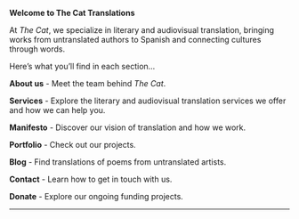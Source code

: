 **Welcome to The Cat Translations**

At *The Cat*, we specialize in literary and audiovisual translation, bringing works from untranslated authors to Spanish and connecting cultures through words.


Here’s what you’ll find in each section...


**About us** - Meet the team behind *The Cat*.

**Services** - Explore the literary and audiovisual translation services we offer and how we can help you.

**Manifesto** - Discover our vision of translation and how we work.

**Portfolio** - Check out our projects.

**Blog** - Find translations of poems from untranslated artists.

**Contact** - Learn how to get in touch with us.

**Donate** - Explore our ongoing funding projects.

---